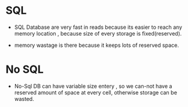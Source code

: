# SQL

- SQL Database are very fast in reads because its easier to reach any memory location , because size of every storage is fixed(reserved).

- memory wastage is there  because it keeps lots of reserved space.


# No SQL

- No-Sql DB can have variable size entery , so we can-not have a reserved amount of space at every cell, otherwise storage can be wasted.